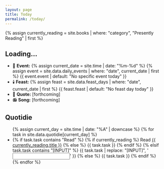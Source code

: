 ```yaml
---
layout: page
title: Today
permalink: /today/
---
```


{% assign currently_reading = site.books | where: "category", "Presently Reading" | first %}

<h2 id="current-date">Loading...</h2>

<ul>
<li>📆 <strong>Event:</strong> 
  {% assign current_date = site.time | date: "%m-%d" %}
  {% assign event = site.data.daily_events | where: "date", current_date | first %}
  <span id="daily-event">{{ event.event | default: "No specific event today" }}</span>
</li>
<li>🕯️ <strong>Feast:</strong> 
  {% assign feast = site.data.feast_days | where: "date", current_date | first %}
  <span id="feast-day">{{ feast.feast | default: "No feast day today" }}</span>
</li>
<li>📝 <strong>Quote:</strong> [forthcoming]</li>
<li>📻 <strong>Song:</strong> [forthcoming]</li>
</ul>

<h2>Quotidie</h2>
<ul id="quotidie-list">
  {% assign current_day = site.time | date: "%A" | downcase %}
  {% for task in site.data.quotidie[current_day] %}
    <li>
      {% if task.task contains "Read" %}
        {% if currently_reading %}
          Read <a href="{{ currently_reading.url }}">{{ currently_reading.title }}</a>
        {% else %}
          {{ task.task }}
        {% endif %}
      {% elsif task.task contains "[INPUT]" %}
        {{ task.task | replace: "[INPUT]", '<input type="text" name="task">' }}
      {% else %}
        {{ task.task }}
      {% endif %}
    </li>
  {% endfor %}
</ul>

<script>
document.addEventListener('DOMContentLoaded', function() {
  function getPacificTime() {
    const options = { 
      timeZone: 'America/Los_Angeles', 
      weekday: 'long', 
      year: 'numeric', 
      month: 'long', 
      day: 'numeric', 
      hour: '2-digit', 
      minute: '2-digit', 
      second: '2-digit',
      hour12: false 
    };
    return new Date().toLocaleString('en-US', options);
  }

  const pacificTime = getPacificTime();
  console.log('Current Pacific Time:', pacificTime);
  
  document.getElementById('current-date').textContent = pacificTime.split(', ')[1];
});
</script>
